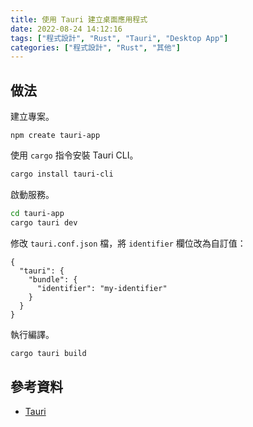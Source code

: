 ```yaml
---
title: 使用 Tauri 建立桌面應用程式
date: 2022-08-24 14:12:16
tags: ["程式設計", "Rust", "Tauri", "Desktop App"]
categories: ["程式設計", "Rust", "其他"]
---
```


## 做法

建立專案。

```
npm create tauri-app
```

使用 `cargo` 指令安裝 Tauri CLI。

```bash
cargo install tauri-cli
```

啟動服務。

```bash
cd tauri-app
cargo tauri dev
```

修改 `tauri.conf.json` 檔，將 `identifier` 欄位改為自訂值： 

```
{
  "tauri": {
    "bundle": {
      "identifier": "my-identifier"
    }
  }
}
```

執行編譯。

```bash
cargo tauri build
```

## 參考資料

- [Tauri](https://tauri.app/)
